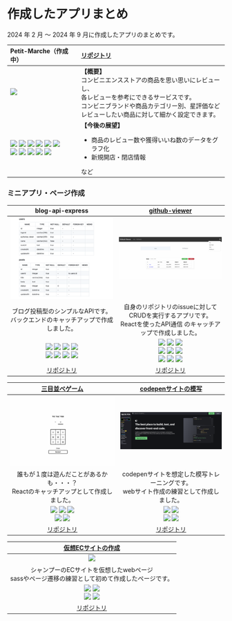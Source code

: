 # 作成したアプリまとめ

2024 年 2 月 ～ 2024 年 9 月に作成したアプリのまとめです。

| Petit-Marche（作成中） | <a href="https://github.com/tatsuya1981/Petit-Marche" target="_blank" >リポジトリ</a> |
| :-- | :-- |
| <img src="./img/petitmarche.png" width="450px" /> | **【概要】** <br />コンビニエンスストアの商品を思い思いにレビューし、<br/>各レビューを参考にできるサービスです。<br/>コンビニブランドや商品カテゴリー別、星評価など<br/>レビューしたい商品に対して細かく設定できます。<br/> |
| <img src="https://img.shields.io/badge/-Docker-1488C6.svg?logo=docker&style=plastic"> <img src="https://img.shields.io/badge/-Vercel-000000.svg?logo=vercel&style=plastic"> <img src="https://img.shields.io/badge/-Next.js%2014-000000.svg?logo=next.js&style=plastic"> <img src="https://img.shields.io/badge/-Typescript-007ACC.svg?logo=typescript&style=plastic"> <img src="https://img.shields.io/badge/-Sass-CC6699.svg?logo=sass&style=plastic"> <img src="https://img.shields.io/badge/-Node.js-339933.svg?logo=node.js&style=plastic"> <br/> <img src="https://img.shields.io/badge/-Express-063A54.svg?logo=Express&style=plastic"> <img src="https://img.shields.io/badge/-Postgresql-336791.svg?logo=postgresql&style=plastic"> <img src="https://img.shields.io/badge/-Prisma-484A7A.svg?logo=prisma&style=plastic"> <img src="https://img.shields.io/badge/-Eslint-4B32C3.svg?logo=eslint&style=plastic"> <img src="https://img.shields.io/badge/-Prettier-F7B93E.svg?logo=prettier&style=plastic"> <br/> | **【今後の展望】** <br /><ul><li>商品のレビュー数や獲得いいね数のデータをグラフ化</li><li>新規開店・閉店情報</li></ul>など |

### ミニアプリ・ページ作成

| blog-api-express | <a href="https://github-viewer-2024.netlify.app" target="_blank" >github-viewer</a> |
| :--: | :--: |
| <img src="./img/blogapi.png" width="500px" /> | <img src="./img/githubviewer.png" width="500px" /> |
| ブログ投稿型のシンプルなAPIです。<br/>バックエンドのキャッチアップで作成しました。<br/> | 自身のリポジトリのissueに対して<br/>CRUDを実行するアプリです。<br />Reactを使ったAPI通信 のキャッチアップで作成しました。<br/>|
| <img src="https://img.shields.io/badge/-Docker-1488C6.svg?logo=docker&style=plastic"> <img src="https://img.shields.io/badge/-Typescript-007ACC.svg?logo=typescript&style=plastic"> <img src="https://img.shields.io/badge/-Node.js-339933.svg?logo=node.js&style=plastic"> <img src="https://img.shields.io/badge/-Express-063A54.svg?logo=Express&style=plastic"> <br/> <img src="https://img.shields.io/badge/-Mysql-4479A1.svg?logo=mysql&style=plastic"> <img src="https://img.shields.io/badge/-Sequerize-89C967.svg?logo=&style=plastic"> <img src="https://img.shields.io/badge/-Eslint-4B32C3.svg?logo=eslint&style=plastic"> <img src="https://img.shields.io/badge/-Prettier-F7B93E.svg?logo=prettier&style=plastic"> | <img src="https://img.shields.io/badge/-React-61DAFB.svg?logo=react&style=plastic"> <img src="https://img.shields.io/badge/-React%20Router-61DAFB.svg?logo=react&style=plastic"> <img src="https://img.shields.io/badge/-Redux-764ABC.svg?logo=redux&style=plastic"> <br/> <img src="https://img.shields.io/badge/-Atomic%20Design-66595C.svg?logo=atom&style=plastic"> <img src="https://img.shields.io/badge/-axios-EE0000.svg?logo=&style=plastic"> <img src="https://img.shields.io/badge/-Netlify-00C7B7.svg?logo=netlify&style=plastic"> <br/> <img src="https://img.shields.io/badge/-styled%20components-FFCE0A.svg?logo=&style=plastic"> <img src="https://img.shields.io/badge/-Eslint-4B32C3.svg?logo=eslint&style=plastic"> <img src="https://img.shields.io/badge/-Prettier-F7B93E.svg?logo=prettier&style=plastic"> |
| <a href="https://github.com/tatsuya1981/blog-api-express" target="_blank">リポジトリ</a>| <a href="https://github.com/tatsuya1981/github-viewer" target="_blank">リポジトリ</a>|

| <a href="https://tatsuya1981.github.io/react-tic-tac-toe/" target="_blank">三目並べゲーム</a> | <a href="https://tatsuya1981.github.io/ws-0100-codepen-copy/" target="_blank">codepenサイトの模写</a> |
| :--: | :--: |
| <img src="./img/game.png" width="500px" />  | <img src="./img/codepen.png" width="500px" /> |
| 誰もが１度は遊んだことがあるかも・・・？<br/>Reactのキャッチアップとして作成しました。<br/> | codepenサイトを想定した模写トレーニングです。<br/>webサイト作成の練習として作成しました。<br/>|
| <img src="https://img.shields.io/badge/-React-61DAFB.svg?logo=react&style=plastic"> <img src="https://img.shields.io/badge/-styled%20components-FFCE0A.svg?logo=&style=plastic"> <img src="https://img.shields.io/badge/-Github%20pages-181717.svg?logo=github&style=plastic"> <br/> <img src="https://img.shields.io/badge/-Prettier-F7B93E.svg?logo=prettier&style=plastic"> <img src="https://img.shields.io/badge/-Html5-E34F26.svg?logo=html5&style=plastic"> |<img src="https://img.shields.io/badge/-Github%20pages-181717.svg?logo=github&style=plastic"> <img src="https://img.shields.io/badge/-Sass-CC6699.svg?logo=sass&style=plastic"> <br/> <img src="https://img.shields.io/badge/-Prettier-F7B93E.svg?logo=prettier&style=plastic"> <img src="https://img.shields.io/badge/-Html5-E34F26.svg?logo=html5&style=plastic"> |
| <a href="https://github.com/tatsuya1981/react-tic-tac-toe" target="_blank">リポジトリ</a>| <a href="https://github.com/tatsuya1981/ws-0100-codepen-copy" target="_blank">リポジトリ</a>|

| <a href="https://tatsuya1981.github.io/EC_site_shampoo/" target="_blank">仮想ECサイトの作成</a> | 
| :--: | 
| <img src="./img/shampooEC.png" width="500px" /> |
| シャンプーのECサイトを仮想したwebページ<br/>sassやページ遷移の練習として初めて作成したページです。<br/>|
| <img src="https://img.shields.io/badge/-Github%20pages-181717.svg?logo=github&style=plastic"> <img src="https://img.shields.io/badge/-Sass-CC6699.svg?logo=sass&style=plastic"> <br/> <img src="https://img.shields.io/badge/-Prettier-F7B93E.svg?logo=prettier&style=plastic"> <img src="https://img.shields.io/badge/-Html5-E34F26.svg?logo=html5&style=plastic">| 
| <a href="https://github.com/tatsuya1981/EC_site_shampoo" target="_blank">リポジトリ</a> | 

